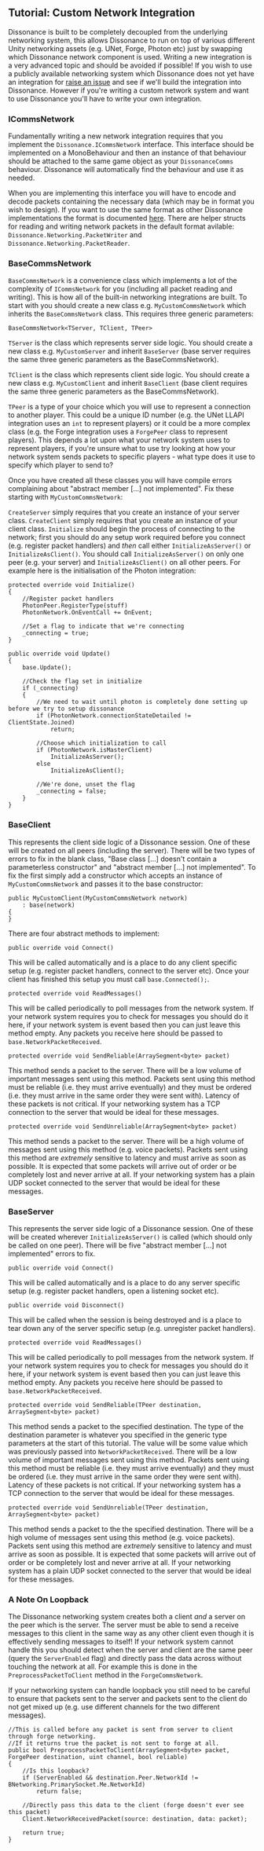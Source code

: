 ## Tutorial: Custom Network Integration

Dissonance is built to be completely decoupled from the underlying networking system, this allows Dissonance to run on top of various different Unity networking assets (e.g. UNet, Forge, Photon etc) just by swapping which Dissonance network component is used. Writing a new integration is a very advanced topic and should be avoided if possible! If you wish to use a publicly available networking system which Dissonance does not yet have an integration for [raise an issue](https://github.com/Placeholder-Software/Dissonance) and see if we'll build the integration into Dissonance. However if you're writing a custom network system and want to use Dissonance you'll have to write your own integration.

### ICommsNetwork

Fundamentally writing a new network integration requires that you implement the `Dissonance.ICommsNetwork` interface. This interface should be implemented on a MonoBehaviour and then an instance of that behaviour should be attached to the same game object as your `DissonanceComms` behaviour. Dissonance will automatically find the behaviour and use it as needed.

When you are implementing this interface you will have to encode and decode packets containing the necessary data (which may be in format you wish to design). If you want to use the same format as other Dissonance implementations the format is documented [here](/Reference/Networking/Packet-Format). There are helper structs for reading and writing network packets in the default format avilable: `Dissonance.Networking.PacketWriter` and `Dissonance.Networking.PacketReader`.

### BaseCommsNetwork

`BaseCommsNetwork` is a convenience class which implements a lot of the complexity of `ICommsNetwork` for you (including all packet reading and writing). This is how all of the built-in networking integrations are built. To start with you should create a new class e.g. `MyCustomCommsNetwork` which inherits the `BaseCommsNetwork` class. This requires three generic parameters:

    BaseCommsNetwork<TServer, TClient, TPeer>
    
`TServer` is the class which represents server side logic. You should create a new class e.g. `MyCustomServer` and inherit `BaseServer` (base server requires the same three generic parameters as the BaseCommsNetwork).

`TClient` is the class which represents client side logic. You should create a new class e.g. `MyCustomClient` and inherit `BaseClient` (base client requires the same three generic parameters as the BaseCommsNetwork).

`TPeer` is a type of your choice which you will use to represent a connection to another player. This could be a unique ID number (e.g. the UNet LLAPI integration uses an `int` to represent players) or it could be a more complex class (e.g. the Forge integration uses a `ForgePeer` class to represent players). This depends a lot upon what your network system uses to represent players, if you're unsure what to use try looking at how your network system sends packets to specific players - what type does it use to specify which player to send to?

Once you have created all these classes you will have compile errors complaining about "abstract member [...] not implemented". Fix these starting with `MyCustomCommsNetwork`:

`CreateServer` simply requires that you create an instance of your server class. `CreateClient` simply requires that you create an instance of your client class. `Initialize` should begin the process of connecting to the network; first you should do any setup work required before you connect (e.g. register packet handlers) and *then* call either `InitializeAsServer()` or `InitializeAsClient()`. You should call `InitializeAsServer()` on only one peer (e.g. your server) and `InitializeAsClient()` on all other peers. For example here is the initialisation of the Photon integration:

```
protected override void Initialize()
{
    //Register packet handlers
    PhotonPeer.RegisterType(stuff)
    PhotonNetwork.OnEventCall += OnEvent;

    //Set a flag to indicate that we're connecting
    _connecting = true;
}

public override void Update()
{
    base.Update();

    //Check the flag set in initialize
    if (_connecting)
    {
        //We need to wait until photon is completely done setting up before we try to setup dissonance
        if (PhotonNetwork.connectionStateDetailed != ClientState.Joined)
            return;

        //Choose which initialization to call
        if (PhotonNetwork.isMasterClient)
            InitializeAsServer();
        else
            InitializeAsClient();
            
        //We're done, unset the flag
        _connecting = false;
    }
}
```

### BaseClient

This represents the client side logic of a Dissonance session. One of these will be created on all peers (including the server). There will be two types of errors to fix in the blank class, "Base class [...] doesn't contain a parameterless constructor" and "abstract member [...] not implemented". To fix the first simply add a constructor which accepts an instance of `MyCustomCommsNetwork` and passes it to the base constructor:

```
public MyCustomClient(MyCustomCommsNetwork network)
    : base(network)
{
}
```

There are four abstract methods to implement:

```
public override void Connect()
```

This will be called automatically and is a place to do any client specific setup (e.g. register packet handlers, connect to the server etc). Once your client has finished this setup you must call `base.Connected();`.

```
protected override void ReadMessages()
```

This will be called periodically to poll messages from the network system. If your network system requires you to check for messages you should do it here, if your network system is event based then you can just leave this method empty. Any packets you receive here should be passed to `base.NetworkPacketReceived`.

```
protected override void SendReliable(ArraySegment<byte> packet)
```

This method sends a packet to the server. There will be a low volume of important messages sent using this method. Packets sent using this method must be reliable (i.e. they must arrive eventually) and they must be ordered (i.e. they must arrive in the same order they were sent with). Latency of these packets is not critical. If your networking system has a TCP connection to the server that would be ideal for these messages.

```
protected override void SendUnreliable(ArraySegment<byte> packet)
```

This method sends a packet to the server. There will be a high volume of messages sent using this method (e.g. voice packets). Packets sent using this method are *extremely* sensitive to latency and must arrive as soon as possible. It is expected that some packets will arrive out of order or be completely lost and never arrive at all. If your networking system has a plain UDP socket connected to the server that would be ideal for these messages.

### BaseServer

This represents the server side logic of a Dissonance session. One of these will be created wherever `InitializeAsServer()` is called (which should only be called on one peer). There will be five "abstract member [...] not implemented" errors to fix.

```
public override void Connect()
```

This will be called automatically and is a place to do any server specific setup (e.g. register packet handlers, open a listening socket etc).

```
public override void Disconnect()
```

This will be called when the session is being destroyed and is a place to tear down any of the server specific setup (e.g. unregister packet handlers).

```
protected override void ReadMessages()
```

This will be called periodically to poll messages from the network system. If your network system requires you to check for messages you should do it here, if your network system is event based then you can just leave this method empty. Any packets you receive here should be passed to `base.NetworkPacketReceived`.

```
protected override void SendReliable(TPeer destination, ArraySegment<byte> packet)
```

This method sends a packet to the specified destination. The type of the destination parameter is whatever you specified in the generic type parameters at the start of this tutorial. The value will be some value which was previously passed into `NetworkPacketReceived`. There will be a low volume of important messages sent using this method. Packets sent using this method must be reliable (i.e. they must arrive eventually) and they must be ordered (i.e. they must arrive in the same order they were sent with). Latency of these packets is not critical. If your networking system has a TCP connection to the server that would be ideal for these messages.

```
protected override void SendUnreliable(TPeer destination, ArraySegment<byte> packet)
```

This method sends a packet to the the specified destination. There will be a high volume of messages sent using this method (e.g. voice packets). Packets sent using this method are *extremely* sensitive to latency and must arrive as soon as possible. It is expected that some packets will arrive out of order or be completely lost and never arrive at all. If your networking system has a plain UDP socket connected to the server that would be ideal for these messages.

### A Note On Loopback

The Dissonance networking system creates both a client *and* a server on the peer which is the server. The server must be able to send a receive messages to this client in the same way as any other client even though it is effectively sending messages to itself! If your network system cannot handle this you should detect when the server and client are the same peer (query the `ServerEnabled` flag) and directly pass the data across without touching the network at all. For example this is done in the `PreprocessPacketToClient` method in the `ForgeCommsNetwork`.

If your networking system can handle loopback you still need to be careful to ensure that packets sent to the server and packets sent to the client do not get mixed up (e.g. use different channels for the two different messages).

```
//This is called before any packet is sent from server to client through forge networking.
//If it returns true the packet is not sent to forge at all.
public bool PreprocessPacketToClient(ArraySegment<byte> packet, ForgePeer destination, uint channel, bool reliable)
{
    //Is this loopback?
    if (ServerEnabled && destination.Peer.NetworkId != BNetworking.PrimarySocket.Me.NetworkId)
        return false;

    //Directly pass this data to the client (forge doesn't ever see this packet)
    Client.NetworkReceivedPacket(source: destination, data: packet);

    return true;
}
```